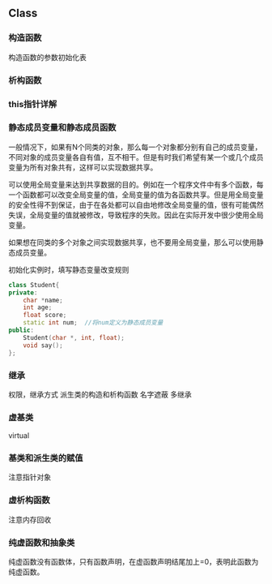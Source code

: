 
## Class

### 构造函数  

构造函数的参数初始化表  

### 析构函数  

### this指针详解  

### 静态成员变量和静态成员函数

一般情况下，如果有N个同类的对象，那么每一个对象都分别有自己的成员变量，不同对象的成员变量各自有值，互不相干。但是有时我们希望有某一个或几个成员变量为所有对象共有，这样可以实现数据共享。

可以使用全局变量来达到共享数据的目的。例如在一个程序文件中有多个函数，每一个函数都可以改变全局变量的值，全局变量的值为各函数共享。但是用全局变量的安全性得不到保证，由于在各处都可以自由地修改全局变量的值，很有可能偶然失误，全局变量的值就被修改，导致程序的失败。因此在实际开发中很少使用全局变量。

如果想在同类的多个对象之间实现数据共享，也不要用全局变量，那么可以使用静态成员变量。

初始化实例时，填写静态变量改变规则

```c++
class Student{
private:
    char *name;
    int age;
    float score;
    static int num;  //将num定义为静态成员变量
public:
    Student(char *, int, float);
    void say();
};
```

### 继承

 权限，继承方式
 派生类的构造和析构函数
 名字遮蔽
 多继承

### 虚基类

virtual

### 基类和派生类的赋值

注意指针对象

### 虚析构函数

注意内存回收

### 纯虚函数和抽象类

纯虚函数没有函数体，只有函数声明，在虚函数声明结尾加上=0，表明此函数为纯虚函数。
  